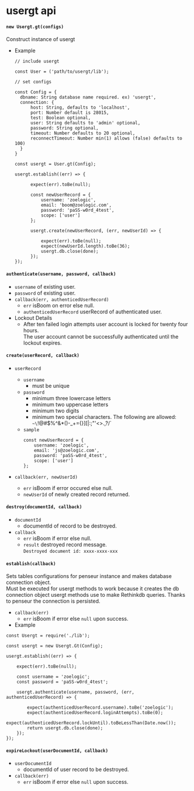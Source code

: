 # usergt api

#### `new Usergt.gt(configs)`

Construct instance of usergt<br/>

* Example<br/>
  ```
  // include usergt

  const User = ('path/to/usergt/lib');

  // set configs

  const Config = {
    dbname: String database name required. ex) 'usergt',
    connection: {
        host: String, defaults to 'localhost',
        port: Number default is 28015,
        test: Boolean optional,
        user: String defaults to 'admin' optional,
        password: String optional,
        timeout: Number defaults to 20 optional,
        reconnectTimeout: Number min(1) allows (false) defaults to 100)
    }
  } 

  const usergt = User.gt(Config);

  usergt.establish((err) => {
  
        expect(err).toBe(null);

        const newUserRecord = {
            username: 'zoelogic',
            email: 'boom@zoelogic.com',
            password: 'paSS-w0rd_4test',
            scope: ['user']
        };

        usergt.create(newUserRecord, (err, newUserId) => {

            expect(err).toBe(null);
            expect(newUserId.length).toBe(36);
            usergt.db.close(done);
        });
  });
  ```

#### `authenticate(username, password, callback)`
* `username` of existing user.
* `password` of existing user.
* `callback(err, authenticedUserRecord)`
  - `err` isBoom on error else null.
  - `authenticedUserRecord` userRecord of authenticated user.
* Lockout Details
  - After ten failed login attempts user account is locked for twenty four hours.<br/>
    The user account cannot be successfully authenticated until the lockout expires.

#### `create(userRecord, callback)`
* `userRecord`
  - `username`
    * must be unique
  - `password` 
    * minimum three lowercase letters
    * minimum two uppercase letters
    * minimum two digits 
    * minimum two special characters. The following are allowed: `~\`!@#$%^&*()-_+={}][|\:;"'<>.,?/`
  - `sample`<br/>
    ```
    const newUserRecord = {
        username: 'zoelogic',
        email: 'js@zoelogic.com',
        password: 'paSS-w0rd_4test',
        scope: ['user']
    };
    ```

* `callback(err, newUserId)`
  - `err` isBoom if error occured else null.
  - `newUserId` of newly created record returned.


#### `destroy(documentId, callback)`
* `documentId`
  - documentId of record to be destroyed. 
* `callback`
  - `err` isBoom if error else null.
  - `result` destroyed record message.<br/>
    `Destroyed document id: xxxx-xxxx-xxx`

#### `establish(callback)`
Sets tables configurations for penseur instance and makes database connection object.<br/>
Must be executed for usergt methods to work because it creates the db connection object
usergt methods use to make Rethinkdb queries. Thanks to penseur the connection is persisted.

* `callback(err)`
  - `err` isBoom if error else `null` upon success.
* Example
```
const Usergt = require('./lib');

const usergt = new Usergt.Gt(Config);

usergt.establish((err) => {

    expect(err).toBe(null);

    const username = 'zoelogic';
    const password = 'paSS-w0rd_4test';

    usergt.authenticate(username, password, (err, authenticedUserRecord) => {

        expect(authenticedUserRecord.username).toBe('zoelogic');
        expect(authenticedUserRecord.loginAttempts).toBe(0);
        expect(authenticedUserRecord.lockUntil).toBeLessThan(Date.now());
        return usergt.db.close(done);
    });
});
```
   
#### `expireLockout(userDocumentId, callback)`
* `userDocumentId`
  - documentId of user record to be destroyed. 
* `callback(err)`
  - `err` isBoom if error else `null` upon success.


